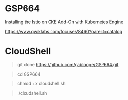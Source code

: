# GSP664

Installing the Istio on GKE Add-On with Kubernetes Engine

https://www.qwiklabs.com/focuses/8460?parent=catalog

# CloudShell
> git clone https://github.com/gablooge/GSP664.git

> cd GSP664

> chmod +x cloudshell.sh

> ./cloudshell.sh 

